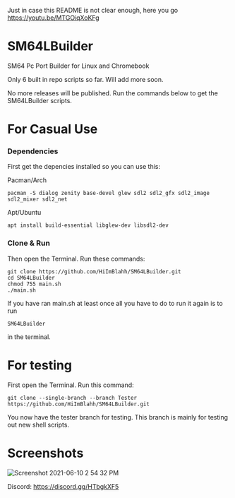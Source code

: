 Just in case this README is not clear enough, here you go https://youtu.be/MTGOiqXoKFg

# SM64LBuilder
SM64 Pc Port Builder for Linux and Chromebook

Only 6 built in repo scripts so far. Will add more soon.

No more releases will be published. Run the commands below to get the SM64LBuilder scripts.

# For Casual Use

### Dependencies

First get the depencies installed so you can use this:

Pacman/Arch
```
pacman -S dialog zenity base-devel glew sdl2 sdl2_gfx sdl2_image sdl2_mixer sdl2_net
```
Apt/Ubuntu
```
apt install build-essential libglew-dev libsdl2-dev 
```

### Clone & Run

Then open the Terminal. Run these commands:
```
git clone https://github.com/HiImBlahh/SM64LBuilder.git
cd SM64LBuilder
chmod 755 main.sh
./main.sh
```
If you have ran main.sh at least once all you have to do to run it again is to run
```
SM64LBuilder
```
in the terminal.

# For testing
First open the Terminal. Run this command:
```
git clone --single-branch --branch Tester https://github.com/HiImBlahh/SM64LBuilder.git
```
You now have the tester branch for testing. This branch is mainly for testing out new shell scripts.

# Screenshots


![Screenshot 2021-06-10 2 54 32 PM](https://user-images.githubusercontent.com/78574005/121602274-e9b72400-c9fb-11eb-80e7-bb1fc4964a55.png)

Discord: https://discord.gg/HTbgkXF5